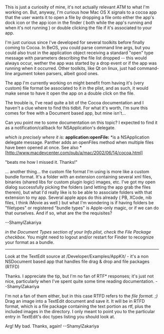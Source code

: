 This is just a curiosity of mine, it's not actually relevant ATM to what I'm working on. But, anyway, I'm curious how Mac OS X signals to a cocoa app that the user wants it to open a file by dropping a file onto either the app's dock icon or the app icon in the finder ( both while the app's running and when it's not running ) or double clicking the file if it's associated to your app.

I'm just curious since I've developed for several toolkits before finally coming to Cocoa. In BeOS, you could parse command line args, but you could also trust in the application object receiving a standard "open" type message with parameters describing the file list dropped -- this would always occur, wether the app was started by a drop event or if the app was running when it occurred. Other toolkits, like Qt on linux, just had command-line argument token parsers, albeit good ones.

The app  I'm currently working on might benefit from having it's (very custom) file format be associated to it in the plist, and as such, it would make sense to have it open the app on a double click on the file.

The trouble is, I've read quite a bit of the Cocoa documentation and I haven't a clue where to find this tidbit. For what it's worth, I'm sure this comes for free with a Document based app, but mine isn't...

Can you point me to some documentation on this topic? I expected to find it as a notification/callback for NSApplication's delegate. 

*which is precisely where it is:*  **application:openFile:** *is a NSApplication delegate message. Panther adds an openFiles method when multiple files have been opened at once. See also * [http://www.macdevcenter.com/pub/a/mac/2002/06/14/cocoa.html]

"beats me how I missed it. Thanks!"

... another thing... the custom file format I'm using is more like a custom bundle format. It's a folder with an extension containing several xml files, binaries (shared libs for custom plugin logic) images, etc. I've got my open dialog successfully picking the folders (and letting the app grab the files therein), but what I'd really like is to be able to associate folders with that extension to my app. Several apple apps do this already ( PB, XCode, nib files, I think iMovie as well ) but what I'm wondering is if having folders be "filetypes" or registered "bundle types" is Apple-only magic, or if we can do that ourselves. And if so, what are the the requisites?

--ShamylZakariya

*in the Document Types section of your Info.plist, check the File Package checkbox.* You might need to logout and/or restart for Finder to recognize your format as a bundle.

----

Look at the TextEdit source at /Developer/Examples/AppKit/ - it's a non NSDocument based app that handles file drag & drop and file packages (RTFD)

Thanks. I appreciate the tip, but I'm no fan of RTF* responses; it's just not nice, particularly when I've spent quite some time reading documentation. --ShamylZakariya

I'm not a fan of them either, but in this case RTFD refers to the *file format. ;)* Drag an image into a TextEdit document and save it. It will be in RTFD format, which is a file package containing the text portion as rtf, plus the included images in the directory. I only meant to point you to the particular entry in TextEdit's doc types listing you should look at.

Arg! My bad. Thanks, again! --ShamylZakariya
